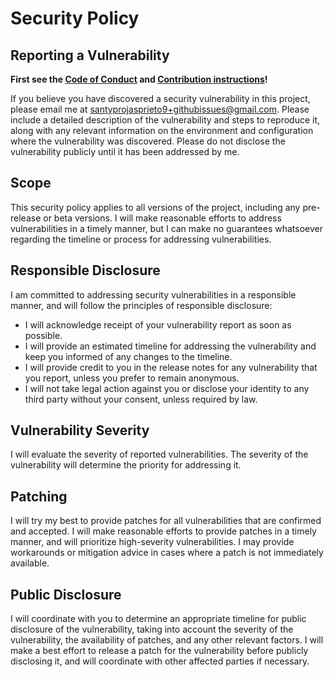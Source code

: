 # Security Policy

## Reporting a Vulnerability

**First see the [Code of Conduct](CODE_OF_CONDUCT.md) and [Contribution instructions](CONTRIBUTING.md)!**

If you believe you have discovered a security vulnerability in this project, please email me at <santyprojasprieto9+githubissues@gmail.com>. Please include a detailed description of the vulnerability and steps to reproduce it, along with any relevant information on the environment and configuration where the vulnerability was discovered. Please do not disclose the vulnerability publicly until it has been addressed by me.

## Scope

This security policy applies to all versions of the project, including any pre-release or beta versions. I will make reasonable efforts to address vulnerabilities in a timely manner, but I can make no guarantees whatsoever regarding the timeline or process for addressing vulnerabilities.

## Responsible Disclosure

I am committed to addressing security vulnerabilities in a responsible manner, and will follow the principles of responsible disclosure:

- I will acknowledge receipt of your vulnerability report as soon as possible.
- I will provide an estimated timeline for addressing the vulnerability and keep you informed of any changes to the timeline.
- I will provide credit to you in the release notes for any vulnerability that you report, unless you prefer to remain anonymous.
- I will not take legal action against you or disclose your identity to any third party without your consent, unless required by law.

## Vulnerability Severity

I will evaluate the severity of reported vulnerabilities. The severity of the vulnerability will determine the priority for addressing it.

## Patching

I will try my best to provide patches for all vulnerabilities that are confirmed and accepted. I will make reasonable efforts to provide patches in a timely manner, and will prioritize high-severity vulnerabilities. I may provide workarounds or mitigation advice in cases where a patch is not immediately available.

## Public Disclosure

I will coordinate with you to determine an appropriate timeline for public disclosure of the vulnerability, taking into account the severity of the vulnerability, the availability of patches, and any other relevant factors. I will make a best effort to release a patch for the vulnerability before publicly disclosing it, and will coordinate with other affected parties if necessary.
